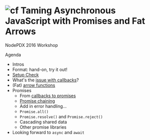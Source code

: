 ![cf](http://i.imgur.com/7v5ASc8.png) Taming Asynchronous JavaScript with Promises and Fat Arrows
===

NodePDX 2016 Workshop

Agenda
* Intros
* Format: hand-on, try it out!
* [Setup Check](setup-check.md)
* What's the [issue with callbacks](why-not-callbacks.md)?
* (Fat) [arrow functions](fat-arrows.md)
* Promises
	* From [callbacks to promises](callback-to-promise.md)
	* [Promise chaining](promise-chaining.md)
	* Add in error handling...
	* `Promise.all()`
	* `Promise.resolve()` and `Promise.reject()`
	* Cascading shared data
	* Other promise libraries
* Looking forward to `async` and `await`